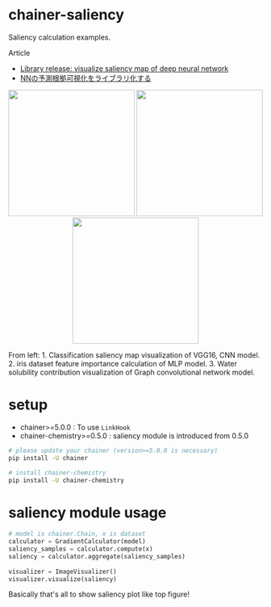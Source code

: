 # chainer-saliency

Saliency calculation examples.

Article
 - [Library release: visualize saliency map of deep neural network](http://corochann.com/library-release-visualize-saliency-map-of-deep-neural-network-1478.html)
 - [NNの予測根拠可視化をライブラリ化する](https://qiita.com/corochann/items/066dcbfbe04a6bd447a3)

<div float="left" align="middle">
  <img src="https://qiita-image-store.s3.amazonaws.com/0/25635/963ca7b5-9f88-d7c7-4b6e-30afa35d5573.png" width="250" /> 
  <img src="https://qiita-image-store.s3.amazonaws.com/0/25635/56171a48-920a-f346-a581-6e0116f333e6.png" width="250" />
  <img src="https://qiita-image-store.s3.amazonaws.com/0/25635/1d2585f8-7cc9-7ddc-cdf1-6f1094ced2b3.png" width="250" />
</div>

From left: 1. Classification saliency map visualization of VGG16, CNN model. 2. iris dataset feature importance calculation of MLP model. 3. Water solubility contribution visualization of Graph convolutional network model.

# setup

 - chainer>=5.0.0 : To use `LinkHook` 
 - chainer-chemistry>=0.5.0 : saliency module is introduced from 0.5.0

```bash
# please update your chainer (version>=5.0.0 is necessary)
pip install -U chainer

# install chainer-chemistry
pip install -U chainer-chemistry
```

# saliency module usage

```python
# model is chainer.Chain, x is dataset
calculator = GradientCalculator(model)
saliency_samples = calculator.compute(x)
saliency = calculator.aggregate(saliency_samples)
 
visualizer = ImageVisualizer()
visualizer.visualize(saliency)
```

Basically that's all to show saliency plot like top figure!
